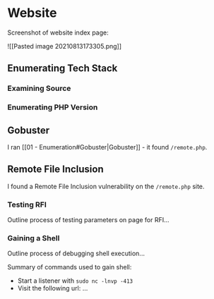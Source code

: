# Website

Screenshot of website index page:

![[Pasted image 20210813173305.png]]

## Enumerating Tech Stack

### Examining Source

### Enumerating PHP Version

## Gobuster

I ran [[01 - Enumeration#Gobuster|Gobuster]] - it found `/remote.php`.

## Remote File Inclusion

I found a Remote File Inclusion vulnerability on the `/remote.php` site.

### Testing RFI

Outline process of testing parameters on page for RFI...

### Gaining a Shell

Outline process of debugging shell execution...

Summary of commands used to gain shell:
- Start a listener with `sudo nc -lnvp -413`
- Visit the following url: ...